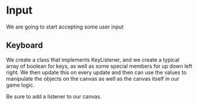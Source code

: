 # Input

We are going to start accepting some user input

## Keyboard

We create a class that implements KeyListener, and we create a typical array of boolean for keys, as well as some special members for up down left right.
We then update this on every update and then can use the values to manipulate the objects on the canvas as well as the canvas itself in our game logic.

Be sure to add a listener to our canvas.